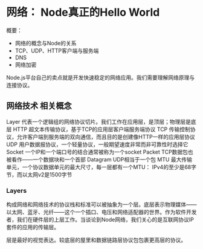 # 网络： Node真正的Hello World

概要：

* 网络的概念与Node的关系
* TCP、UDP、HTTP客户端与服务端
* DNS
* 网络加密

Node.js平台自己的卖点就是开发快速稳定的网络应用。我们需要理解网络原理与连接协议。

## 网络技术 相关概念

Layer  代表一个逻辑组的网络协议切片。我们工作在应用层，是顶层；物理层是底层
HTTP  超文本传输协议，基于TCP的应用层客户端服务端协议
TCP  传输控制协议，允许客户端到服务端的双向通信，而且目的是创建像HTTP一样的应用层协议
UDP  用户数据报协议，一个轻量协议，一般期望速度非常而非可靠性时选择它 
Socket  一个IP和一个端口号的结合通常被称为一个socket
Packet  TCP数据包也被看作——一个数据块和一个首部
Datagram  UDP相当于一个包
MTU  最大传输单元，一个协议数据单元的最大尺寸，每一层都有一个MTU： IPv4的至少是68字节，而以太网v2是1500字节


### Layers

构成网络和网络技术的协议栈和标准可以被抽象为一个层。底层表示物理媒体——以太网、蓝牙、光纤——这个一个插口、电压和网络适配器的世界。作为软件开发者，我们在硬件层的上层工作。当谈论到Node网络，我们关心的是互联网协议IP套件的应用的传输层。

层是最好的视觉表达。较底层的屋里和数据链路层协议包包裹更高层的协议。

